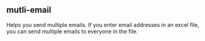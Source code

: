 ## mutli-email

Helps you send multiple emails. If you enter email addresses in an excel file, you can send multiple emails to everyone in the file.

